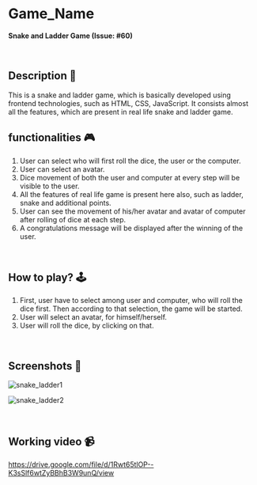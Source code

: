 # **Game_Name** 

**Snake and Ladder Game (Issue: #60)**

<br>

## **Description 📃**
This is a snake and ladder game, which is basically developed using frontend technologies, such as HTML, CSS, JavaScript. It consists almost all the features, which are present in real life snake and ladder game.


## **functionalities 🎮**
1. User can select who will first roll the dice, the user or the computer.
2. User can select an avatar.
3. Dice movement of both the user and computer at every step will be visible to the user.
4. All the features of real life game is present here also, such as ladder, snake and additional points.
5. User can see the movement of his/her avatar and avatar of computer after rolling of dice at each step.
6. A congratulations message will be displayed after the winning of the user.
<br>

## **How to play? 🕹️**
1. First, user have to select among user and computer, who will roll the dice first. Then according to that selection, the game will be started.
2.  User will select an avatar, for himself/herself.
3.  User will roll the dice, by clicking on that.

<br>

## **Screenshots 📸**

![snake_ladder1](https://github.com/sujanrupu/test/assets/103595490/33752869-cedc-4e76-b99c-bb4abd7ad662)

![snake_ladder2](https://github.com/sujanrupu/test/assets/103595490/5d788793-7f7d-4405-ab72-641e6f36e546)

<br>

## **Working video 📹**


https://drive.google.com/file/d/1Rwt65tlOP--K3sSlf6wtZyBBhB3W9unQ/view
